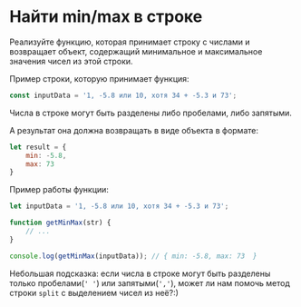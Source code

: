 # Найти min/max в строке

Реализуйте функцию, которая принимает строку с числами и возвращает объект, содержащий минимальное и максимальное значения чисел из этой строки. 

Пример строки, которую принимает функция:

```js
const inputData = '1, -5.8 или 10, хотя 34 + -5.3 и 73';
```

Числа в строке могут быть разделены либо пробелами, либо запятыми.

А результат она должна возвращать в виде объекта в формате: 
```js
let result = {
    min: -5.8,
    max: 73
}
```

Пример работы функции: 
```js
let inputData = '1, -5.8 или 10, хотя 34 + -5.3 и 73';

function getMinMax(str) {
	// ...
}

console.log(getMinMax(inputData)); // { min: -5.8, max: 73  }
```

Небольшая подсказка: если числа в строке могут быть разделены только пробелами(`' '`) или запятыми(`','`), может ли нам помочь метод строки `split` c выделением чисел из неё?:)
